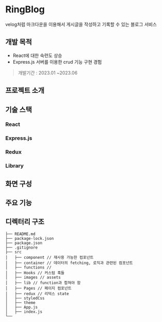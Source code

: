 # RingBlog

velog처럼 마크다운을 이용해서 게시글을 작성하고 기록할 수 있는 블로그 서비스

## 개발 목적

- React에 대한 숙련도 상승
- Express.js 서버를 이용한 crud 기능 구현 경험

> 개발기간 : 2023.01 ~2023.06

## 프로젝트 소개

## 기술 스택

### React

### Express.js

### Redux

### Library

## 화면 구성

## 주요 기능

## 디렉터리 구조

```
├── README.md
├── package-lock.json
├── package.json
├── .gitignore
├── src
│   ├── component // 재사용 가능한 컴포넌트
│   ├── container // 데이터의 fetching, 로직과 관련된 컴포넌트
│   ├── functions //
│   ├── Hooks // 커스텀 훅들
│   ├── images // assets
│   ├── lib // function과 합쳐야 함
│   ├── Pages // 페이지 컴포넌트
│   ├── redux // 리덕스 state
│   ├── styledCss
│   ├── theme
│   ├── App.js
│   ├── index.js
└──
```
